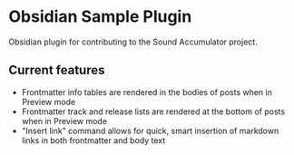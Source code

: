 # Obsidian Sample Plugin

Obsidian plugin for contributing to the Sound Accumulator project.

## Current features

- Frontmatter info tables are rendered in the bodies of posts when in Preview mode
- Frontmatter track and release lists are rendered at the bottom of posts when in Preview mode
- "Insert link" command allows for quick, smart insertion of markdown links in both frontmatter and body text